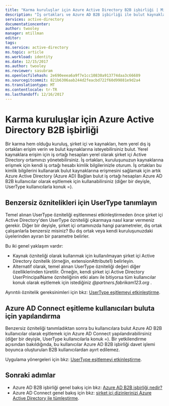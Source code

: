 ```yaml
---
title: "Karma kuruluşlar için Azure Active Directory B2B işbirliği | Microsoft Docs"
description: "İş ortakları ve Azure AD B2B işbirliği ile bulut kaynaklarına hem yerel erişim verin"
services: active-directory
documentationcenter: 
author: twooley
manager: mtillman
editor: 
tags: 
ms.service: active-directory
ms.topic: article
ms.workload: identity
ms.date: 12/15/2017
ms.author: twooley
ms.reviewer: sasubram
ms.openlocfilehash: 2e690eeea6a9f7e1cc10830a913774daa3c66689
ms.sourcegitcommit: 821b6306aab244d2feacbd722f60d99881e9d2a4
ms.translationtype: MT
ms.contentlocale: tr-TR
ms.lasthandoff: 12/16/2017
---
```

# <a name="azure-active-directory-b2b-collaboration-for-hybrid-organizations"></a>Karma kuruluşlar için Azure Active Directory B2B işbirliği

Bir karma hem olduğu kuruluş, şirket içi ve kaynakları, hem yerel dış iş ortakları erişim verin ve bulut kaynaklarına isteyebilirsiniz bulut. Yerel kaynaklara erişim için iş ortağı hesapları yerel olarak şirket içi Active Directory ortamınızı yönetebilirsiniz. İş ortakları, kuruluşunuzun kaynaklarına erişmek için kendi iş ortağı hesabı kimlik bilgilerinizle oturum. İş ortakları bu kimlik bilgilerini kullanarak bulut kaynaklarına erişmesini sağlamak için artık Azure Active Directory (Azure AD) Bağlan bulut iş ortağı hesapları Azure AD B2B kullanıcılar olarak eşitlemek için kullanabilirsiniz (diğer bir deyişle, UserType kullanıcılarla konuk =).

## <a name="identify-unique-attributes-for-usertype"></a>Benzersiz öznitelikleri için UserType tanımlayın

Temel alınan UserType özniteliği eşitlenmesi etkinleştirmeden önce şirket içi Active Directory'den UserType özniteliği çıkarmaya nasıl karar vermeniz gerekir. Diğer bir deyişle, şirket içi ortamınızda hangi parametreler, dış ortak çalışanlarla benzersiz misiniz? Bu dış ortak veya kendi kuruluşunuzdaki üyelerinden ayıran bir parametre belirler.

Bu iki genel yaklaşım vardır:

- Kaynak özniteliği olarak kullanmak için kullanılmayan şirket içi Active Directory öznitelik (örneğin, extensionAttribute1) belirleyin. 
- Alternatif olarak, temel alınan UserType özniteliği değeri diğer özelliklerinden türetilir. Örneğin, kendi şirket içi Active Directory UserPrincipalName özniteliğinin etki alanı ile bitiyorsa tüm kullanıcılar konuk olarak eşitlemek için istediğiniz  *@partners.fabrikam123.org* .
 
Ayrıntılı öznitelik gereksinimleri için bkz: [UserType eşitlemeyi etkinleştirme](connect/active-directory-aadconnectsync-change-the-configuration.md#enable-synchronization-of-usertype). 

## <a name="configure-azure-ad-connect-to-sync-users-to-the-cloud"></a>Azure AD Connect eşitleme kullanıcıları buluta için yapılandırma

Benzersiz özniteliği tanımladıktan sonra bu kullanıcılara bulut Azure AD B2B kullanıcılar olarak eşitlemek için Azure AD Connect yapılandırabilirsiniz (diğer bir deyişle, UserType kullanıcılarla konuk =). Bir yetkilendirme açısından bakıldığında, bu kullanıcılar Azure AD B2B işbirliği davet işlemi boyunca oluşturulan B2B kullanıcılardan ayırt edilemez.

Uygulama yönergeleri için bkz: [UserType eşitlemeyi etkinleştirme](connect/active-directory-aadconnectsync-change-the-configuration.md#enable-synchronization-of-usertype).

## <a name="next-steps"></a>Sonraki adımlar

- Azure AD B2B işbirliği genel bakış için bkz: [Azure AD B2B işbirliği nedir?](active-directory-b2b-what-is-azure-ad-b2b.md)
- Azure AD Connect genel bakış için bkz: [şirket içi dizinlerinizi Azure Active Directory ile tümleştirme](connect/active-directory-aadconnect.md).

